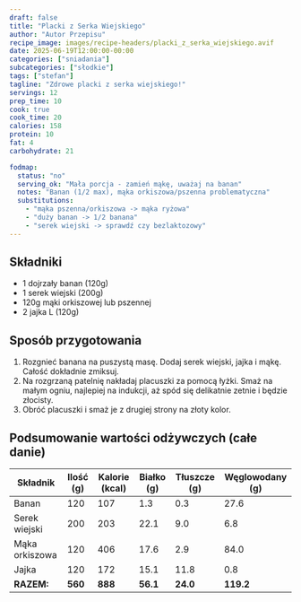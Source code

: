 ```yaml
---
draft: false
title: "Placki z Serka Wiejskiego"
author: "Autor Przepisu"
recipe_image: images/recipe-headers/placki_z_serka_wiejskiego.avif
date: 2025-06-19T12:00:00-00:00
categories: ["sniadania"]
subcategories: ["słodkie"]
tags: ["stefan"]
tagline: "Zdrowe placki z serka wiejskiego!"
servings: 12
prep_time: 10
cook: true
cook_time: 20
calories: 158
protein: 10
fat: 4
carbohydrate: 21

fodmap:
  status: "no"
  serving_ok: "Mała porcja - zamień mąkę, uważaj na banan"
  notes: "Banan (1/2 max), mąka orkiszowa/pszenna problematyczna"
  substitutions:
    - "mąka pszenna/orkiszowa -> mąka ryżowa"
    - "duży banan -> 1/2 banana"
    - "serek wiejski -> sprawdź czy bezlaktozowy"
---
```


## Składniki
- 1 dojrzały banan (120g)
- 1 serek wiejski (200g)
- 120g mąki orkiszowej lub pszennej
- 2 jajka L (120g)

## Sposób przygotowania
1. Rozgnieć banana na puszystą masę. Dodaj serek wiejski, jajka i mąkę. Całość dokładnie zmiksuj.
2. Na rozgrzaną patelnię nakładaj placuszki za pomocą łyżki. Smaż na małym ogniu, najlepiej na indukcji, aż spód się delikatnie zetnie i będzie złocisty.
3. Obróć placuszki i smaż je z drugiej strony na złoty kolor.

## Podsumowanie wartości odżywczych (całe danie)

| Składnik         | Ilość (g) | Kalorie (kcal) | Białko (g) | Tłuszcze (g) | Węglowodany (g) |
|------------------|-----------|---------------|------------|--------------|-----------------|
| Banan            | 120       | 107           | 1.3        | 0.3          | 27.6            |
| Serek wiejski    | 200       | 203           | 22.1       | 9.0          | 6.8             |
| Mąka orkiszowa   | 120       | 406           | 17.6       | 2.9          | 84.0            |
| Jajka            | 120       | 172           | 15.1       | 11.8         | 0.8             |
| **RAZEM:**       | **560**   | **888**       | **56.1**   | **24.0**     | **119.2**       |